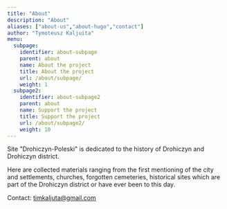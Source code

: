 ```yaml
---
title: "About"
description: "About"
aliases: ["about-us","about-hugo","contact"]
author: "Tymoteusz Kaljuita"
menu:
  subpage:
    identifier: about-subpage
    parent: about
    name: About the project
    title: About the project
    url: /about/subpage/
    weight: 1
  subpage2:
    identifier: about-subpage2
    parent: about
    name: Support the project
    title: Support the project
    url: /about/subpage2/
    weight: 10
---
```



Site "Drohiczyn-Poleski" is dedicated to the history of Drohiczyn and Drohiczyn district.

Here are collected materials ranging from the first mentioning of the city and settlements, churches, forgotten cemeteries, historical sites which are part of the Drohiczyn district or have ever been to this day.

Contact:
timkaljuta@gmail.com





